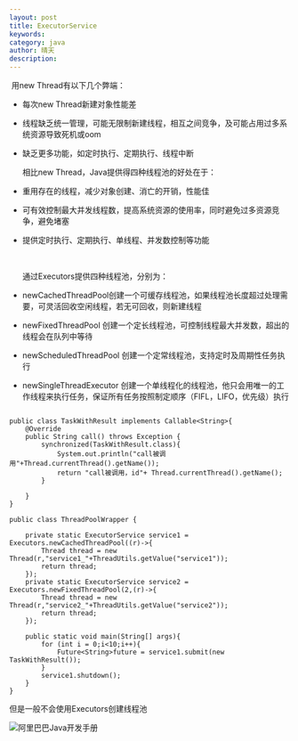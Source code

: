 ```yaml
---
layout: post
title: ExecutorService
keywords: 
category: java
author: 晴天
description:
---
```


​	用new Thread有以下几个弊端：

* 每次new Thread新建对象性能差

* 线程缺乏统一管理，可能无限制新建线程，相互之间竞争，及可能占用过多系统资源导致死机或oom

* 缺乏更多功能，如定时执行、定期执行、线程中断

  相比new Thread，Java提供得四种线程池的好处在于：

* 重用存在的线程，减少对象创建、消亡的开销，性能佳

* 可有效控制最大并发线程数，提高系统资源的使用率，同时避免过多资源竞争，避免堵塞

* 提供定时执行、定期执行、单线程、并发数控制等功能

  ​

  通过Executors提供四种线程池，分别为：

* newCachedThreadPool创建一个可缓存线程池，如果线程池长度超过处理需要，可灵活回收空闲线程，若无可回收，则新建线程

* newFixedThreadPool 创建一个定长线程池，可控制线程最大并发数，超出的线程会在队列中等待

* newScheduledThreadPool 创建一个定常线程池，支持定时及周期性任务执行

* newSingleThreadExecutor 创建一个单线程化的线程池，他只会用唯一的工作线程来执行任务，保证所有任务按照制定顺序（FIFL，LIFO，优先级）执行

```

public class TaskWithResult implements Callable<String>{
	@Override
	public String call() throws Exception {
		synchronized(TaskWithResult.class){
			System.out.println("call被调用"+Thread.currentThread().getName());
			return "call被调用，id"+ Thread.currentThread().getName();
		}

	}
}

```

```
public class ThreadPoolWrapper {

	private static ExecutorService service1 = Executors.newCachedThreadPool((r)->{
		Thread thread = new Thread(r,"service1_"+ThreadUtils.getValue("service1"));
		return thread;
	});
	private static ExecutorService service2 = Executors.newFixedThreadPool(2,(r)->{
		Thread thread = new Thread(r,"service2_"+ThreadUtils.getValue("service2"));
		return thread;
	});

	public static void main(String[] args){
		for (int i = 0;i<10;i++){
			Future<String>future = service1.submit(new TaskWithResult());
		}
		service1.shutdown();
	}
}
```

但是一般不会使用Executors创建线程池

![阿里巴巴Java开发手册](/images/18-11-03-1.jpg)

